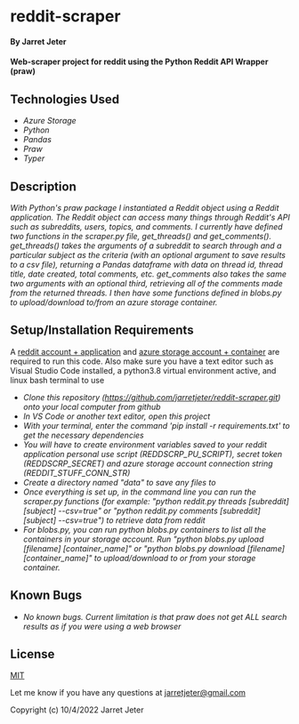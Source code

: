 # reddit-scraper

#### By Jarret Jeter

#### Web-scraper project for reddit using the Python Reddit API Wrapper (praw)

## Technologies Used

* _Azure Storage_
* _Python_
* _Pandas_
* _Praw_
* _Typer_

## Description

_With Python's praw package I instantiated a Reddit object using a Reddit application. The Reddit object can access many things through Reddit's API such as subreddits, users, topics, and comments. I currently have defined two functions in the scraper.py file, get_threads() and get_comments(). get_threads() takes the arguments of a subreddit to search through and a particular subject as the criteria (with an optional argument to save results to a csv file), returning a Pandas dataframe with data on thread id, thread title, date created, total comments, etc. get_comments also takes the same two arguments with an optional third, retrieving all of the comments made from the returned threads. I then have some functions defined in blobs.py to upload/download to/from an azure storage container._

## Setup/Installation Requirements

A [reddit account + application](https://www.reddit.com/) and [azure storage account + container](https://learn.microsoft.com/en-us/azure/storage/common/storage-account-create?tabs=azure-portal) are required to run this code. Also make sure you have a text editor such as Visual Studio Code installed, a python3.8 virtual environment active, and linux bash terminal to use
* _Clone this repository (https://github.com/jarretjeter/reddit-scraper.git) onto your local computer from github_
* _In VS Code or another text editor, open this project_
* _With your terminal, enter the command 'pip install -r requirements.txt' to get the necessary dependencies_
* _You will have to create environment variables saved to your reddit application personal use script (REDDSCRP_PU_SCRIPT), secret token (REDDSCRP_SECRET) and azure storage account connection string (REDDIT_STUFF_CONN_STR)_
* _Create a directory named "data" to save any files to_
* _Once everything is set up, in the command line you can run the scraper.py functions (for example: "python reddit.py threads [subreddit] [subject] --csv=true" or "python reddit.py comments [subreddit] [subject] --csv=true") to retrieve data from reddit_
* _For blobs.py, you can run python blobs.py containers to list all the containers in your storage account. Run "python blobs.py upload [filename] [container_name]" or "python blobs.py download [filename] [container_name]" to upload/download to or from your storage container._


## Known Bugs

* _No known bugs. Current limitation is that praw does not get ALL search results as if you were using a web browser_

## License
[MIT](https://github.com/jarretjeter/reddit-scraper/blob/main/LICENSE.txt)

Let me know if you have any questions at jarretjeter@gmail.com

Copyright (c) 10/4/2022 Jarret Jeter

